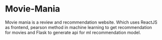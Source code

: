 # Movie-Mania
Movie mania is a review and recommendation website. Which uses ReactJS as frontend, pearson method in machine learning to get recommendation for movies and Flask to generate api for ml recommendation model.
